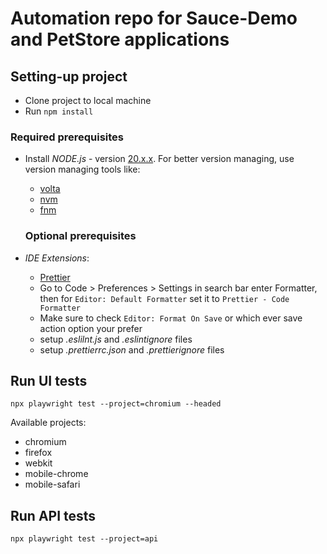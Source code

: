 # Automation repo for Sauce-Demo and PetStore applications

## Setting-up project

- Clone project to local machine
- Run `npm install`

### Required prerequisites

- Install _NODE.js_ - version [20.x.x](https://nodejs.org/en/). For better version managing, use version managing tools like:

  - [volta](https://docs.volta.sh/guide/)
  - [nvm](https://heynode.com/tutorial/install-nodejs-locally-nvm/)
  - [fnm](https://github.com/Schniz/fnm)

  ### Optional prerequisites

- _IDE Extensions_:
  - [Prettier](https://marketplace.visualstudio.com/items?itemName=esbenp.prettier-vscode)
  - Go to Code > Preferences > Settings in search bar enter Formatter, then for `Editor: Default Formatter` set it to `Prettier - Code Formatter`
  - Make sure to check `Editor: Format On Save` or which ever save action option your prefer
  - setup _.eslilnt.js_ and _.eslintignore_ files
  - setup _.prettierrc.json_ and _.prettierignore_ files

## Run UI tests

`npx playwright test --project=chromium --headed`

Available projects:

- chromium
- firefox
- webkit
- mobile-chrome
- mobile-safari

## Run API tests

`npx playwright test --project=api`
